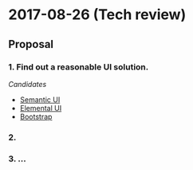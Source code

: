 2017-08-26 (Tech review)
==========

## Proposal
### 1. Find out a reasonable UI solution.   
  _Candidates_  
  - [Semantic UI](https://github.com/Semantic-Org/Semantic-UI-React)  
  - [Elemental UI](https://github.com/elementalui/elemental)
  - [Bootstrap](https://github.com/react-bootstrap/react-bootstrap)
  
### 2. 
### 3. ...
